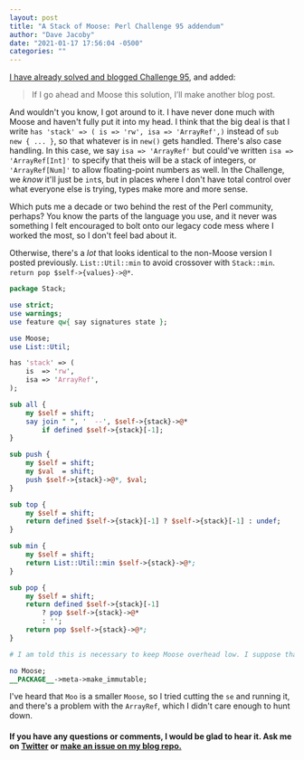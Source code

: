 ```yaml
---
layout: post
title: "A Stack of Moose: Perl Challenge 95 addendum"
author: "Dave Jacoby"
date: "2021-01-17 17:56:04 -0500"
categories: ""
---
```


[I have already solved and blogged Challenge 95](https://jacoby.github.io/2021/01/11/ada-bob-hannah-nin-perl-weekly-challenge-95.html), and added:

> If I go ahead and Moose this solution, I’ll make another blog post.

And wouldn't you know, I got around to it. I have never done much with Moose and haven't fully put it into my head. I think that the big deal is that I write `has 'stack' => ( is => 'rw', isa => 'ArrayRef',)` instead of `sub new { ... }`, so that whatever is in `new()` gets handled. There's also case handling. In this case, we say `isa => 'ArrayRef'` but could've written `isa => 'ArrayRef[Int]'` to specify that theis will be a stack of integers, or `'ArrayRef[Num]'` to allow floating-point numbers as well. In the Challenge, we _know_ it'll just be `int`s, but in places where I don't have total control over what everyone else is trying, types make more and more sense.

Which puts me a decade or two behind the rest of the Perl community, perhaps? You know the parts of the language you use, and it never was something I felt encouraged to bolt onto our legacy code mess where I worked the most, so I don't feel bad about it.

Otherwise, there's a _lot_ that looks identical to the non-Moose version I posted previously. `List::Util::min` to avoid crossover with `Stack::min`. `return pop $self->{values}->@*`.

```perl
package Stack;

use strict;
use warnings;
use feature qw{ say signatures state };

use Moose;
use List::Util;

has 'stack' => (
    is  => 'rw',
    isa => 'ArrayRef',
);

sub all {
    my $self = shift;
    say join " ", '  --', $self->{stack}->@*
        if defined $self->{stack}[-1];
}

sub push {
    my $self = shift;
    my $val  = shift;
    push $self->{stack}->@*, $val;
}

sub top {
    my $self = shift;
    return defined $self->{stack}[-1] ? $self->{stack}[-1] : undef;
}

sub min {
    my $self = shift;
    return List::Util::min $self->{stack}->@*;
}

sub pop {
    my $self = shift;
    return defined $self->{stack}[-1]
        ? pop $self->{stack}->@*
        : '';
    return pop $self->{stack}->@*;
}

# I am told this is necessary to keep Moose overhead low. I suppose that means this cuts off the antlers?

no Moose;
__PACKAGE__->meta->make_immutable;
```

I've heard that `Moo` is a smaller `Moose`, so I tried cutting the `se` and running it, and there's a problem with the `ArrayRef`, which I didn't care enough to hunt down.

#### If you have any questions or comments, I would be glad to hear it. Ask me on [Twitter](https://twitter.com/jacobydave) or [make an issue on my blog repo.](https://github.com/jacoby/jacoby.github.io)
